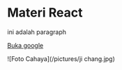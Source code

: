 # Materi React

ini adalah paragraph


[Buka google](https://www.google.com)

![Foto Cahaya](/pictures/ji chang.jpg)